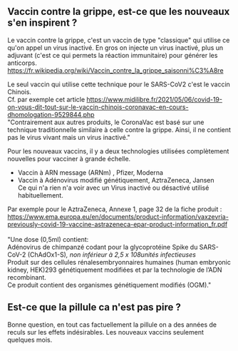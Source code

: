 ## Vaccin contre la grippe, est-ce que les nouveaux s'en inspirent ? 

Le vaccin contre la grippe, c'est un vaccin de type "classique" qui utilise ce qu'on appel un virus inactivé. 
En gros on injecte un virus inactivé, plus un adjuvant (c'est ce qui permets la réaction immunitaire) pour générer les anticorps. 
https://fr.wikipedia.org/wiki/Vaccin_contre_la_grippe_saisonni%C3%A8re

Le seul vaccin qui utilise cette technique pour le SARS-CoV2 c'est le vaccin Chinois.<br>
Cf. par exemple cet article https://www.midilibre.fr/2021/05/06/covid-19-on-vous-dit-tout-sur-le-vaccin-chinois-coronavac-en-cours-dhomologation-9529844.php <br>
"Contrairement aux autres produits, le CoronaVac est basé sur une technique traditionnelle similaire à celle contre la grippe. Ainsi, il ne contient pas le virus vivant mais un virus inactivé." <br>

Pour les nouveaux vaccins, il y a deux technologies utilisées complètement nouvelles pour vacciner à grande échelle. 
- Vaccin à ARN message (ARNm) , Pfizer, Moderna
- Vaccin à Adénovirus modifié génétiquement, AztraZeneca, Jansen <br>
Ce qui n'a rien n'a voir avec un Virus inactivé ou désactivé utilisé habituellement. 

Par exemple pour le AztraZeneca, Annexe 1, page 32 de la fiche produit : <br>
https://www.ema.europa.eu/en/documents/product-information/vaxzevria-previously-covid-19-vaccine-astrazeneca-epar-product-information_fr.pdf <br><br>
"Une dose (0,5ml) contient:<br>Adénovirus de chimpanzé codant pour la glycoprotéine Spike du SARS-CoV-2 (ChAdOx1-S)*, non inférieur à 2,5 x 108unités infectieuses <br>* Produit sur des cellules rénalesembryonnaires humaines (human embryonic kidney, HEK)293 génétiquement modifiées et par la technologie de l’ADN recombinant.<br>Ce produit contient des organismes génétiquement modifiés (OGM)."


## Est-ce que la pillule ca n'est pas pire ? 
Bonne question, en tout cas factuellement la pillule on a des années de reculs sur les effets indésirables. Les nouveaux vaccins seulement quelques mois. 

